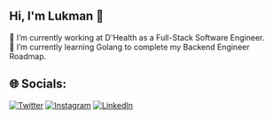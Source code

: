 ## Hi, I'm Lukman 👋

🔭 I’m currently working at D'Health as a Full-Stack Software Engineer.
<br>🌱 I’m currently learning Golang to complete my Backend Engineer Roadmap.

## 🌐 Socials:

[![Twitter](https://img.shields.io/badge/Twitter-%231DA1F2.svg?logo=Twitter&logoColor=white)](https://twitter.com/lukmanfreedom)
[![Instagram](https://img.shields.io/badge/Instagram-%23E4405F.svg?logo=Instagram&logoColor=white)](https://instagram.com/lukmanfreedom)
[![LinkedIn](https://img.shields.io/badge/LinkedIn-%230077B5.svg?logo=linkedin&logoColor=white)](https://linkedin.com/in/lukmanfreedom)
